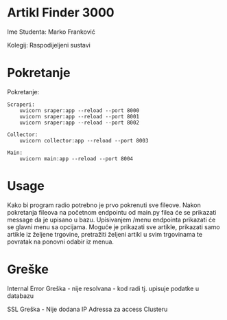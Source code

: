 # Artikl Finder 3000
Ime Studenta: Marko Franković

 Kolegij: Raspodijeljeni sustavi

# Pokretanje
Pokretanje:

    Scraperi:
        uvicorn sraper:app --reload --port 8000
        uvicorn sraper:app --reload --port 8001
        uvicorn sraper:app --reload --port 8002

    Collector:
        uvicorn collector:app --reload --port 8003

    Main:
        uvicorn main:app --reload --port 8004

# Usage
Kako bi program radio potrebno je prvo pokrenuti sve fileove. Nakon pokretanja fileova
na početnom endpointu od main.py filea će se prikazati message da je upisano u bazu. Upisivanjem
/menu endpointa prikazati će se glavni menu sa opcijama. Moguće je prikazati sve artikle, prikazati samo artikle
iz željene trgovine, pretražiti željeni artikl u svim trgovinama te povratak na ponovni odabir iz menua.


# Greške
Internal Error Greška - nije resolvana - kod radi tj. upisuje podatke u databazu

SSL Greška - Nije dodana IP Adressa za access Clusteru
